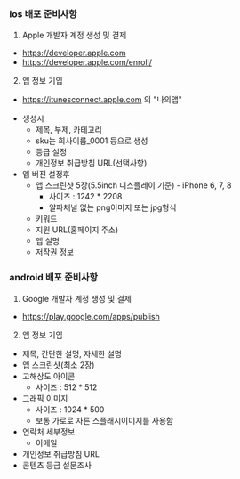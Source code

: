 ### ios 배포 준비사항

1. Apple 개발자 계정 생성 및 결제

  * https://developer.apple.com 
  * https://developer.apple.com/enroll/
  
2. 앱 정보 기입

  * https://itunesconnect.apple.com
  의 "나의앱"
  - 생성시
    - 제목, 부제, 카테고리
    - sku는 회사이름_0001 등으로 생성
    - 등급 설정
    - 개인정보 취급방침 URL(선택사항)
  - 앱 버젼 설정후
    - 앱 스크린샷 5장(5.5inch 디스플레이 기준) - iPhone 6, 7, 8
      - 사이즈 : 1242 * 2208
      - 알파채널 없는 png이미지 또는 jpg형식
    - 키워드
    - 지원 URL(홈페이지 주소)
    - 앱 설명
    - 저작권 정보

### android 배포 준비사항

1. Google 개발자 계정 생성 및 결제

  * https://play.google.com/apps/publish
  
2. 앱 정보 기입
  - 제목, 간단한 설명, 자세한 설명
  - 앱 스크린샷(최소 2장)
  - 고해상도 아이콘
    - 사이즈 : 512 * 512
  - 그래픽 이미지
    - 사이즈 : 1024 * 500
    * 보통 가로로 자른 스플래시이미지를 사용함
  - 연락처 세부정보
    - 이메일
  - 개인정보 취급방침 URL
  - 콘텐츠 등급 설문조사
  
